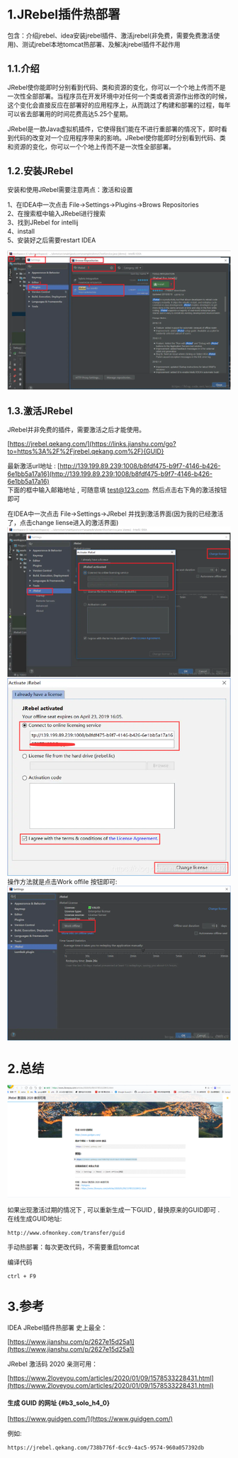# 1.JRebel插件热部署

包含：介绍jrebel、idea安装jrebel插件、激活jrebel\(非免费，需要免费激活使用\)、测试jrebel本地tomcat热部署、及解决jrebel插件不起作用

## 1.1.介绍

JRebel使你能即时分别看到代码、类和资源的变化，你可以一个个地上传而不是一次性全部部署。当程序员在开发环境中对任何一个类或者资源作出修改的时候，这个变化会直接反应在部署好的应用程序上，从而跳过了构建和部署的过程，每年可以省去部署用的时间花费高达5.25个星期。

JRebel是一款Java虚拟机插件，它使得我们能在不进行重部署的情况下，即时看到代码的改变对一个应用程序带来的影响。JRebel使你能即时分别看到代码、类和资源的变化，你可以一个个地上传而不是一次性全部部署。

## 1.2.安装JRebel

安装和使用JRebel需要注意两点：激活和设置

1、在IDEA中一次点击 File-&gt;Settings-&gt;Plugins-&gt;Brows Repositories  
 2、在搜索框中输入JRebel进行搜索  
 3、找到JRebel for intellij  
 4、install  
 5、安装好之后需要restart IDEA

![](/static/image/15645795-22ac925b9c130d7b.webp)

## 1.3.激活JRebel

JRebel并非免费的插件，需要激活之后才能使用。

[https://jrebel.qekang.com/](https://links.jianshu.com/go?to=https%3A%2F%2Fjrebel.qekang.com%2F){GUID}

最新激活url地址 : [http://139.199.89.239:1008/b8fdf475-b9f7-4146-b426-6e1bb5a17a16](http://139.199.89.239:1008/b8fdf475-b9f7-4146-b426-6e1bb5a17a16)  
下面的框中输入邮箱地址 , 可随意填 test@123.com. 然后点击右下角的激活按钮即可

在IDEA中一次点击 File-&gt;Settings-&gt;JRebel 并找到激活界面\(因为我的已经激活了，点击change liense进入的激活界面\)  
![](/static/image/15645795-beb15f99ca65f1b9.webp)  
![](/static/image/15645795-b1d7d1c6194267e9.webp)  
操作方法就是点击Work offile 按钮即可:  
![](/static/image/15645795-0359063b8432381a.webp)

# 2.总结

![](/static/image/微信截图_20200603113228.png)

如果出现激活过期的情况下 , 可以重新生成一下GUID , 替换原来的GUID即可 .  
在线生成GUID地址:

```
http://www.ofmonkey.com/transfer/guid
```

手动热部署：每次更改代码，不需要重启tomcat

编译代码

```
ctrl + F9
```

# 3.参考

IDEA JRebel插件热部署 史上最全：

[https://www.jianshu.com/p/2627e15d25a1](https://www.jianshu.com/p/2627e15d25a1)

JRebel 激活码 2020 亲测可用：

[https://www.2loveyou.com/articles/2020/01/09/1578533228431.html](https://www.2loveyou.com/articles/2020/01/09/1578533228431.html)

#### 生成 GUID 的网址 {#b3_solo_h4_0}

[https://www.guidgen.com/](https://www.guidgen.com/)

例如:

```
https://jrebel.qekang.com/738b776f-6cc9-4ac5-9574-960a057392db
```




